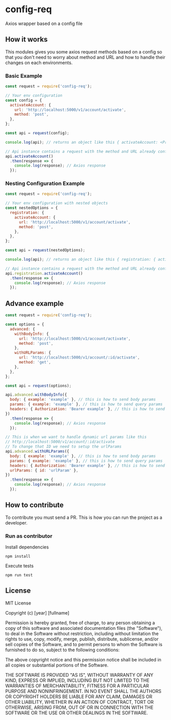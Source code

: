 
# config-req

Axios wrapper based on a config file

## How it works

This modules gives you some axios request methods based on a config so that you don't need to worry about method and URL and how to handle their changes on each environments.

### Basic Example

```js
const request = require('config-req');

// Your env configuration
const config = {
  activateAccount: {
    url: 'http://localhost:5000/v1/account/activate',
    method: 'post',
  },
};

const api = request(config);

console.log(api); // returns an object like this { activateAccount: <Promise> }

// Api instance contains a request with the method and URL already configured
api.activateAccount()
  .then(response => {
    console.log(response); // Axios response
  });

````

### Nesting Configuration Example

```js
const request = require('config-req');

// Your env configuration with nested objects
const nestedOptions = {
  registration: {
    activateAccount: {
      url: 'http://localhost:5000/v1/account/activate',
      method: 'post',
    },
  },
};

const api = request(nestedOptions);

console.log(api); // returns an object like this { registration: { activateAccount: <Promise> } }

// Api instance contains a request with the method and URL already configured
api.registration.activateAccount()
  .then(response => {
    console.log(response); // Axios response
  });

````

## Advance example

```js
const request = require('config-req');

const options = {
  advanced: {
    withBodyInfo: {
      url: 'http://localhost:5000/v1/account/activate',
      method: 'post',
    },
    withURLParams: {
      url: 'http://localhost:5000/v1/account/:id/activate',
      method: 'get',
    },
  },
};

const api = request(options);

api.advanced.withBodyInfo({
  body: { example: 'example' }, // this is how to send body params
  params: { example: 'example' }, // this is how to send query params
  headers: { Authorization: 'Bearer example' }, // this is how to send header params
})
  .then(response => {
    console.log(response); // Axios response
  });

// This is when we want to handle dynamic url params like this
// http://localhost:5000/v1/account/:id/activate
// To change that ID we need to setup the urlParams
api.advanced.withURLParams({
  body: { example: 'example' }, // this is how to send body params
  params: { example: 'example' }, // this is how to send query params
  headers: { Authorization: 'Bearer example' }, // this is how to send header params
  urlParams: { id: 'urlParam' },
})
  .then(response => {
    console.log(response); // Axios response
  });
````

## How to contribute

To contribute you must send a PR. This is how you can run the project as a developer.

### Run as contributor

Install dependencies

```
npm install
```

Execute tests

```
npm run test
```

## License

MIT License

Copyright (c) [year] [fullname]

Permission is hereby granted, free of charge, to any person obtaining a copy
of this software and associated documentation files (the "Software"), to deal
in the Software without restriction, including without limitation the rights
to use, copy, modify, merge, publish, distribute, sublicense, and/or sell
copies of the Software, and to permit persons to whom the Software is
furnished to do so, subject to the following conditions:

The above copyright notice and this permission notice shall be included in all
copies or substantial portions of the Software.

THE SOFTWARE IS PROVIDED "AS IS", WITHOUT WARRANTY OF ANY KIND, EXPRESS OR
IMPLIED, INCLUDING BUT NOT LIMITED TO THE WARRANTIES OF MERCHANTABILITY,
FITNESS FOR A PARTICULAR PURPOSE AND NONINFRINGEMENT. IN NO EVENT SHALL THE
AUTHORS OR COPYRIGHT HOLDERS BE LIABLE FOR ANY CLAIM, DAMAGES OR OTHER
LIABILITY, WHETHER IN AN ACTION OF CONTRACT, TORT OR OTHERWISE, ARISING FROM,
OUT OF OR IN CONNECTION WITH THE SOFTWARE OR THE USE OR OTHER DEALINGS IN THE
SOFTWARE.